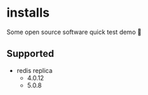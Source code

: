 # installs
Some open source software quick test demo 🚀

## Supported
* redis replica
    * 4.0.12
    * 5.0.8
